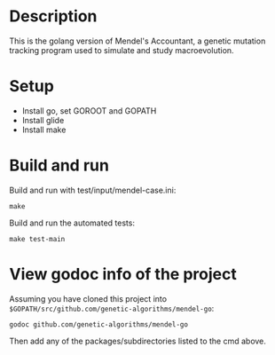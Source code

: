 # Description

This is the golang version of Mendel's Accountant, a genetic mutation tracking program used to simulate and study macroevolution.

# Setup

- Install go, set GOROOT and GOPATH
- Install glide
- Install make

# Build and run

Build and run with test/input/mendel-case.ini:

```
make
```

Build and run the automated tests:

```
make test-main
```

# View godoc info of the project

Assuming you have cloned this project into `$GOPATH/src/github.com/genetic-algorithms/mendel-go`:

```
godoc github.com/genetic-algorithms/mendel-go
```

Then add any of the packages/subdirectories listed to the cmd above.
